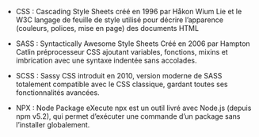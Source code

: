 
- CSS : Cascading Style Sheets
		créé en 1996 par Håkon Wium Lie et le W3C
		langage de feuille de style utilisé pour décrire l’apparence (couleurs, polices, mise en page) des documents HTML

- SASS : Syntactically Awesome Style Sheets
		Créé en 2006 par Hampton Catlin
		préprocesseur CSS ajoutant variables, fonctions, mixins et imbrication avec une syntaxe indentée sans accolades.

- SCSS : Sassy CSS
		introduit en 2010, version moderne de SASS totalement compatible avec le CSS classique, gardant toutes ses fonctionnalités avancées.


- NPX : Node Package eXecute
	npx est un outil livré avec Node.js (depuis npm v5.2), qui permet d’exécuter une commande d’un package sans l’installer globalement.		